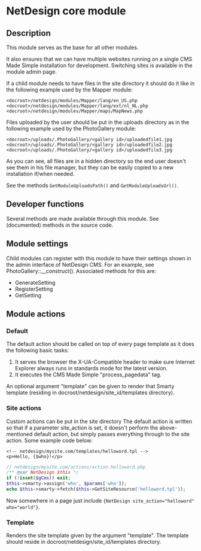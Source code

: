 # NetDesign core module

## Description

This module serves as the base for all other modules.

It also ensures that we can have multiple websites running on a single CMS Made Simple installation for development.
Switching sites is available in the module admin page.

If a child module needs to have files in the site directory it should do it like in the following example used by the Mapper module:

```
<docroot>/netdesign/modules/Mapper/lang/en_US.php
<docroot>/netdesign/modules/Mapper/lang/ext/nl_NL.php
<docroot>/netdesign/modules/Mapper/maps/MapNews.php
```

Files uploaded by the user should be put in the uploads directory as in the following example used by the PhotoGallery module:

```
<docroot>/uploads/.PhotoGallery/<gallery id>/uploadedfile1.jpg
<docroot>/uploads/.PhotoGallery/<gallery id>/uploadedfile2.jpg
<docroot>/uploads/.PhotoGallery/<gallery id>/uploadedfile3.jpg
```

As you can see, all files are in a hidden directory so the end user doesn't see them in his file manager, but they can be easily copied
to a new installation if/when needed.

See the methods ```GetModuleUploadsPath()``` and ```GetModuleUploadsUrl()```.

## Developer functions

Several methods are made available through this module. See (documented) methods in the source code.

## Module settings

Child modules can register with this module to have their settings shown in the admin interface of NetDesign CMS. For an example, see PhotoGallery::__construct().
Associated methods for this are:

- GenerateSetting
- RegisterSetting
- GetSetting

## Module actions

### Default

The default action should be called on top of every page template as it does the following basic tasks:

1. It serves the browser the X-UA-Compatible header to make sure Internet Explorer always runs in standards mode for the latest version.
2. It executes the CMS Made Simple "process_pagedata" tag.

An optional argument "template" can be given to render that Smarty template (residing in docroot/netdesign/site_id/templates directory).

### Site actions

Custom actions can be put in the site directory The default action is written so that if a parameter site_action is set, it doesn't perform
the above-mentioned default action, but simply passes everything through to the site action. Some example code below:

```
<!-- netdesign/mysite.com/templates/helloword.tpl -->
<p>Hello, {$who}!</p>
```

```php
// netdesign/mysite.com/actions/action.helloword.php
/** @var NetDesign $this */
if (!isset($gCms)) exit;
$this->smarty->assign('who', $params['who']);
echo $this->smarty->fetch($this->GetSiteResource('helloword.tpl'));
```

Now somewhere in a page just include ```{NetDesign site_action="helloword" who="world"}```.

### Template

Renders the site template given by the argument "template". The template should reside in docroot/netdesign/site_id/templates directory.
